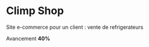<h1>Climp Shop</h1>
<p>Site e-commerce pour un client : vente de refrigerateurs</p>
<p>Avancement <strong>40%</strong> </p>
